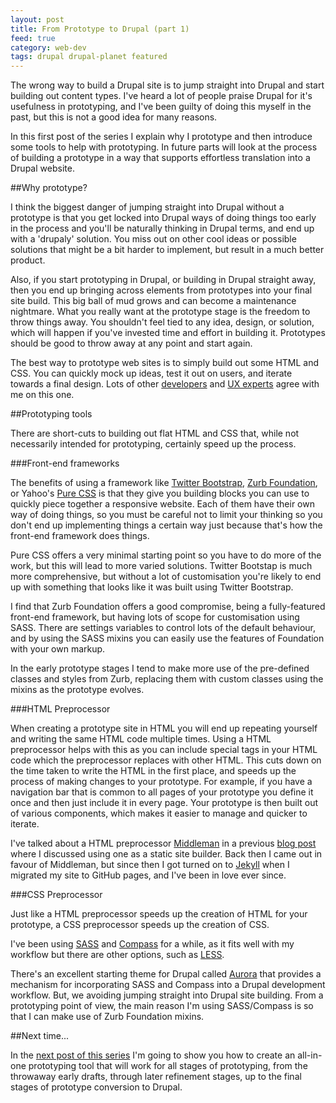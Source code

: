 ```yaml
---
layout: post
title: From Prototype to Drupal (part 1)
feed: true
category: web-dev
tags: drupal drupal-planet featured
---
```


The wrong way to build a Drupal site is to jump straight into Drupal and
start building out content types. I've heard a lot of people praise Drupal
for it's usefulness in prototyping, and I've been guilty of doing this myself in
the past, but this is not a good idea for many reasons.

In this first post of the series I explain why I prototype and then introduce some
tools to help with prototyping.
In future parts will look at the process of building a prototype in a way
that supports effortless translation into a Drupal website.

<!--break-->

##Why prototype?

I think the biggest danger of jumping straight into Drupal without a prototype
is that you get locked into Drupal ways of doing
things too early in the process and you'll be naturally thinking in Drupal terms, and end up
with a 'drupaly' solution. You miss out on other cool ideas or possible solutions
that might be a bit harder to implement, but result in a much better product.

Also, if you start prototyping in Drupal, or building in Drupal straight away,
then you end up bringing across elements from prototypes into your final site build.
This big ball of mud grows and can become a maintenance nightmare. What you
really want at the prototype stage is the freedom to throw things away.
You shouldn't feel tied to any idea, design, or solution, which will happen if
you've invested time and effort in building it. Prototypes should be good to throw
away at any point and start again.

The best way to prototype web sites is to simply build out
some HTML and CSS. You can quickly mock up ideas, test it out on users,
and iterate towards a final design. Lots of other
[developers](http://deeson-online.co.uk/blog/capturing-feedback-prototypes-drupal) and
[UX experts](http://frontendunited.org/session-info/prototyping-your-way-ux-success)
agree with me on this one.


##Prototyping tools

There are short-cuts to building out flat HTML and CSS that, while
not necessarily intended for prototyping, certainly speed up the process.


###Front-end frameworks

The benefits of using a framework like [Twitter Bootstrap](http://getbootstrap.com/),
[Zurb Foundation](http://foundation.zurb.com/), or Yahoo's
[Pure CSS](http://purecss.io/) is that they give you building blocks you can use
to quickly piece together a responsive website. Each of them have their own
way of doing things, so you must be careful not to limit your thinking so you
don't end up implementing things a certain way just because that's how the
front-end framework does things.

Pure CSS offers a very minimal starting point so you have to do more of the work,
but this will lead to more varied solutions. Twitter Bootstap is much more
comprehensive, but without a lot of customisation you're likely to end up with
something that looks like it was built using Twitter Bootstrap.

I find that Zurb Foundation offers a good compromise, being a fully-featured
front-end framework, but having lots of scope for customisation using SASS.
There are settings variables to control lots of the default behaviour, and
by using the SASS mixins you can easily use the features of Foundation with
your own markup.

In the early prototype stages I tend to make more use of the pre-defined classes
and styles from Zurb, replacing them with custom classes using the mixins as the
prototype evolves.



###HTML Preprocessor

When creating a prototype site in HTML you will end up repeating yourself and
writing the same HTML code multiple times. Using a HTML preprocessor helps with
this as you can include special tags in your HTML code which the preprocessor
replaces with other HTML. This cuts down on the time taken to write the HTML in
the first place, and speeds up the process of making changes to your prototype.
For example, if you have a navigation bar that is common to all pages of your prototype
you define it once and then just include it in every page. Your prototype is
then built out of various components, which makes it easier to manage and
quicker to iterate.

I've talked about a HTML preprocessor
[Middleman](http://middlemanapp.com/) in a previous
[blog post](http://www.darrenmothersele.com/blog/2013/08/02/cms-is-dead-long-live-cms/)
where I discussed using one as a static site builder. Back then I came out in
favour of Middleman, but since then I got turned on to [Jekyll](http://jekyllrb.com/)
when I migrated my site to GitHub pages,
and I've been in love ever since.


###CSS Preprocessor

Just like a HTML preprocessor speeds up the creation of HTML for your prototype, a
CSS preprocessor speeds up the creation of CSS.

I've been using [SASS](http://sass-lang.com/) and [Compass](http://compass-style.org/)
for a while, as it fits well with my workflow but there
are other options, such as [LESS](http://lesscss.org/).

There's an excellent starting theme for Drupal called
[Aurora](https://drupal.org/project/aurora) that provides a
mechanism for incorporating SASS and Compass into a Drupal development workflow.
But, we avoiding jumping straight into Drupal site building. From a prototyping point
of view, the main reason I'm using SASS/Compass is
so that I can make use of Zurb Foundation mixins.


##Next time...

In the [next post of this series](http://www.darrenmothersele.com/blog/2014/02/07/from-prototype-to-drupal-theme-2/)
I'm going to show you how to create an all-in-one
prototyping tool that will work for all stages of prototyping, from
the throwaway early drafts, through later refinement stages, up to the
final stages of prototype conversion to Drupal.








